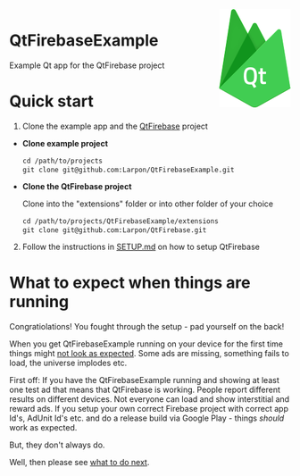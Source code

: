 <img src="https://github.com/Larpon/QtFirebase/blob/master/docs/img/logo.png" align="right"/>

# QtFirebaseExample
Example Qt app for the QtFirebase project

# Quick start


1. Clone the example app and the [QtFirebase](https://github.com/Larpon/QtFirebase) project

  * **Clone example project**
  
    ```
    cd /path/to/projects
    git clone git@github.com:Larpon/QtFirebaseExample.git
    ```
  * **Clone the QtFirebase project**
  
    Clone into the "extensions" folder or into other folder of your choice
    ```
    cd /path/to/projects/QtFirebaseExample/extensions
    git clone git@github.com:Larpon/QtFirebase.git
    ```

2. Follow the instructions in [SETUP.md](https://github.com/Larpon/QtFirebase/blob/master/docs/SETUP.md) on how to setup QtFirebase

# What to expect when things are running

Congratiolations! You fought through the setup - pad yourself on the back!

When you get QtFirebaseExample running on your device for the first time things might [not look as expected](https://github.com/Larpon/QtFirebaseExample/issues/22). Some ads are missing, something fails to load, the universe implodes etc.

First off: If you have the QtFirebaseExample running and showing at least one test ad that means that QtFirebase is working. People report different results on different devices. Not everyone can load and show interstitial and reward ads. If you setup your own correct Firebase project with correct app Id's, AdUnit Id's etc. and do a release build via Google Play - things _should_ work as expected. 

But, they don't always do. 

Well, then please see [what to do next](https://github.com/Larpon/QtFirebase/blob/master/docs/SETUP.md#what-to-do-next).
